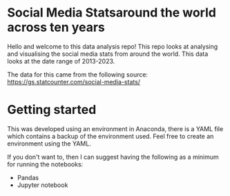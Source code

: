 # Social Media Statsaround the world across ten years

Hello and welcome to this data analysis repo! This repo looks at analysing and visualising the social media stats from around the world. This data looks at the date range of 2013-2023.

The data for this came from the following source:
https://gs.statcounter.com/social-media-stats/

# Getting started

This was developed using an environment in Anaconda, there is a YAML file which contains a backup of the environment used. Feel free to create an environment using the YAML.

If you don't want to, then I can suggest having the following as a minimum for running the notebooks:
- Pandas
- Jupyter notebook
